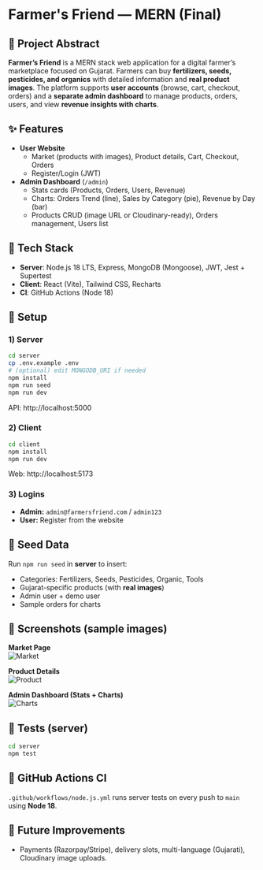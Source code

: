 # Farmer's Friend — MERN (Final)

## 🌾 Project Abstract
**Farmer’s Friend** is a MERN stack web application for a digital farmer’s marketplace focused on Gujarat. Farmers can buy **fertilizers, seeds, pesticides, and organics** with detailed information and **real product images**. The platform supports **user accounts** (browse, cart, checkout, orders) and a **separate admin dashboard** to manage products, orders, users, and view **revenue insights with charts**.

## ✨ Features
- **User Website**
  - Market (products with images), Product details, Cart, Checkout, Orders
  - Register/Login (JWT)
- **Admin Dashboard** (`/admin`)
  - Stats cards (Products, Orders, Users, Revenue)
  - Charts: Orders Trend (line), Sales by Category (pie), Revenue by Day (bar)
  - Products CRUD (image URL or Cloudinary-ready), Orders management, Users list

## 🧱 Tech Stack
- **Server**: Node.js 18 LTS, Express, MongoDB (Mongoose), JWT, Jest + Supertest
- **Client**: React (Vite), Tailwind CSS, Recharts
- **CI**: GitHub Actions (Node 18)

## 🚀 Setup
### 1) Server
```bash
cd server
cp .env.example .env
# (optional) edit MONGODB_URI if needed
npm install
npm run seed
npm run dev
```
API: http://localhost:5000

### 2) Client
```bash
cd client
npm install
npm run dev
```
Web: http://localhost:5173

### 3) Logins
- **Admin:** `admin@farmersfriend.com` / `admin123`
- **User:** Register from the website

## 🌱 Seed Data
Run `npm run seed` in **server** to insert:
- Categories: Fertilizers, Seeds, Pesticides, Organic, Tools
- Gujarat-specific products (with **real images**)
- Admin user + demo user
- Sample orders for charts

## 📸 Screenshots (sample images)
**Market Page**  
![Market](https://5.imimg.com/data5/SELLER/Default/2022/10/YN/EM/OU/43039134/urea-fertilizer-500x500.jpg)

**Product Details**  
![Product](https://5.imimg.com/data5/SELLER/Default/2021/2/KK/IS/QN/117316248/dap-fertilizer-50kg-bag.jpg)

**Admin Dashboard (Stats + Charts)**  
![Charts](https://dummyimage.com/800x400/eeeeee/111111&text=Dashboard+Charts)

## 🧪 Tests (server)
```bash
cd server
npm test
```

## 🔁 GitHub Actions CI
`.github/workflows/node.js.yml` runs server tests on every push to `main` using **Node 18**.

## 🔧 Future Improvements
- Payments (Razorpay/Stripe), delivery slots, multi-language (Gujarati), Cloudinary image uploads.
